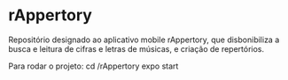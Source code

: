 # rAppertory

Repositório designado ao aplicativo mobile rAppertory, que disbonibiliza a busca e leitura de cifras e letras de músicas, e criação de repertórios.

Para rodar o projeto:
cd /rAppertory
expo start
